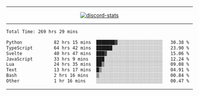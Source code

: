 <a href="https://www.github.com/ripavoid" target="_blank" rel="noreferrer">

-------

<div align='center'>
    <a href='https://discordapp.com/users/825178146797518881'>
        <img align='center' alt='discord-stats' src='https://api.discord-status.me/825178146797518881?nitro&boost=4&gradient=%231e0b1a%2C%23000000%2C%23000000%2C%23160316'></img>
    </a>
</div>

-------

<!--START_SECTION:waka-->

```txt
Total Time: 269 hrs 29 mins

Python            82 hrs 15 mins  ███████▓░░░░░░░░░░░░░░░░░   30.38 %
TypeScript        64 hrs 42 mins  ██████░░░░░░░░░░░░░░░░░░░   23.90 %
Svelte            40 hrs 47 mins  ███▓░░░░░░░░░░░░░░░░░░░░░   15.06 %
JavaScript        33 hrs 9 mins   ███░░░░░░░░░░░░░░░░░░░░░░   12.24 %
Lua               24 hrs 35 mins  ██▒░░░░░░░░░░░░░░░░░░░░░░   09.08 %
Text              13 hrs 17 mins  █▒░░░░░░░░░░░░░░░░░░░░░░░   04.91 %
Bash              2 hrs 16 mins   ▒░░░░░░░░░░░░░░░░░░░░░░░░   00.84 %
Other             1 hr 16 mins    ░░░░░░░░░░░░░░░░░░░░░░░░░   00.47 %
```

<!--END_SECTION:waka-->

-------
